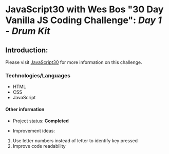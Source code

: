 # JavaScript30 with Wes Bos "30 Day Vanilla JS Coding Challenge": *Day 1 - Drum Kit*

## Introduction: 
 
Please visit <a href="https://javascript30.com/" target="_blank">JavaScript30</a> for more information on this challenge. 

### Technologies/Languages

* HTML
* CSS
* JavaScript

#### Other information

* Project status: **Completed**

* Improvement ideas: 
1. Use letter numbers instead of letter to identify key pressed
2. Improve code readability

